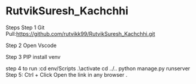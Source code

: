 ﻿# RutvikSuresh_Kachchhi

Steps 
Step 1 Git Pull:https://github.com/rutvikk99/RutvikSuresh_Kachchhi.git

Step 2 Open Vscode

Step 3 PIP install venv

step 4 to run :cd env/Scripts
              .\activate
              cd ../..
              python manage.py runserver
Step 5: Ctrl + Click Open  the link in any browser .
